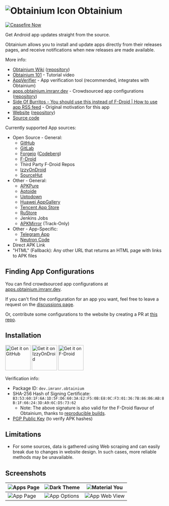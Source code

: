 # ![Obtainium Icon](./assets/graphics/icon_small.png) Obtainium

[![Ceasefire Now](https://badge.techforpalestine.org/default)](https://techforpalestine.org/learn-more)

Get Android app updates straight from the source.

Obtainium allows you to install and update apps directly from their releases pages, and receive notifications when new releases are made available.

More info:
- [Obtainium Wiki](https://wiki.obtainium.imranr.dev/) ([repository](https://github.com/ImranR98/Obtainium-Wiki))
- [Obtainium 101](https://www.youtube.com/watch?v=0MF_v2OBncw) - Tutorial video
- [AppVerifier](https://github.com/soupslurpr/AppVerifier) - App verification tool (recommended, integrates with Obtainium)
- [apps.obtainium.imranr.dev](https://apps.obtainium.imranr.dev/) - Crowdsourced app configurations ([repository](https://github.com/ImranR98/apps.obtainium.imranr.dev))
- [Side Of Burritos - You should use this instead of F-Droid | How to use app RSS feed](https://youtu.be/FFz57zNR_M0) - Original motivation for this app
- [Website](https://obtainium.imranr.dev) ([repository](https://github.com/ImranR98/obtainium.imranr.dev))
- [Source code](https://github.com/ImranR98/Obtainium)

Currently supported App sources:
- Open Source - General:
  - [GitHub](https://github.com/)
  - [GitLab](https://gitlab.com/)
  - [Forgejo](https://forgejo.org/) ([Codeberg](https://codeberg.org/))
  - [F-Droid](https://f-droid.org/)
  - Third Party F-Droid Repos
  - [IzzyOnDroid](https://android.izzysoft.de/)
  - [SourceHut](https://git.sr.ht/)
- Other - General:
  - [APKPure](https://apkpure.net/)
  - [Aptoide](https://aptoide.com/)
  - [Uptodown](https://uptodown.com/)
  - [Huawei AppGallery](https://appgallery.huawei.com/)
  - [Tencent App Store](https://sj.qq.com/)
  - [RuStore](https://rustore.ru/)
  - Jenkins Jobs
  - [APKMirror](https://apkmirror.com/) (Track-Only)
- Other - App-Specific:
  - [Telegram App](https://telegram.org/)
  - [Neutron Code](https://neutroncode.com/)
- Direct APK Link
- "HTML" (Fallback): Any other URL that returns an HTML page with links to APK files

## Finding App Configurations

You can find crowdsourced app configurations at [apps.obtainium.imranr.dev](https://apps.obtainium.imranr.dev).

If you can't find the configuration for an app you want, feel free to leave a request on the [discussions page](https://github.com/ImranR98/apps.obtainium.imranr.dev/discussions/new?category=app-requests).

Or, contribute some configurations to the website by creating a PR at [this repo](https://github.com/ImranR98/apps.obtainium.imranr.dev).

## Installation

[<img src="https://github.com/machiav3lli/oandbackupx/blob/034b226cea5c1b30eb4f6a6f313e4dadcbb0ece4/badge_github.png"
    alt="Get it on GitHub"
    height="80">](https://github.com/ImranR98/Obtainium/releases)
[<img src="https://gitlab.com/IzzyOnDroid/repo/-/raw/master/assets/IzzyOnDroid.png"
     alt="Get it on IzzyOnDroid"
     height="80">](https://apt.izzysoft.de/fdroid/index/apk/dev.imranr.obtainium)
[<img src="https://fdroid.gitlab.io/artwork/badge/get-it-on.png"
    alt="Get it on F-Droid"
    height="80">](https://f-droid.org/packages/dev.imranr.obtainium.fdroid/)
     
Verification info:
- Package ID: `dev.imranr.obtainium`
- SHA-256 Hash of Signing Certificate: `B3:53:60:1F:6A:1D:5F:D6:60:3A:E2:F5:0B:E8:0C:F3:01:36:7B:86:B6:AB:8B:1F:66:24:3D:A9:6C:D5:73:62`
  - Note: The above signature is also valid for the F-Droid flavour of Obtainium, thanks to [reproducible builds](https://f-droid.org/docs/Reproducible_Builds/).
- [PGP Public Key](https://keyserver.ubuntu.com/pks/lookup?search=contact%40imranr.dev&fingerprint=on&op=index) (to verify APK hashes)

## Limitations
- For some sources, data is gathered using Web scraping and can easily break due to changes in website design. In such cases, more reliable methods may be unavailable.

## Screenshots

| <img src="./assets/screenshots/1.apps.png" alt="Apps Page" /> | <img src="./assets/screenshots/2.dark_theme.png" alt="Dark Theme" />           | <img src="./assets/screenshots/3.material_you.png" alt="Material You" />    |
| ------------------------------------------------------ | ----------------------------------------------------------------------- | -------------------------------------------------------------------- |
| <img src="./assets/screenshots/4.app.png" alt="App Page" />   | <img src="./assets/screenshots/5.app_opts.png" alt="App Options" /> | <img src="./assets/screenshots/6.app_webview.png" alt="App Web View" /> |

